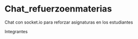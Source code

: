 # Chat_refuerzoenmaterias
Chat con socket.io para reforzar asignaturas en los estudiantes

Integrantes
